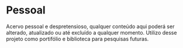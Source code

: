 # Pessoal
Acervo pessoal e despretensioso, qualquer conteúdo aqui poderá ser alterado, atualizado ou até excluído a qualquer momento.
Utilizo desse projeto como portifólio e biblioteca para pesquisas futuras.
